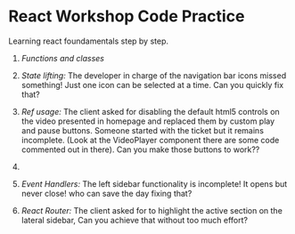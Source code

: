 # React Workshop Code Practice

Learning react foundamentals step by step.

1. _Functions and classes_

2. _State lifting:_
   The developer in charge of the navigation bar icons missed something! Just one icon can be selected at a time. Can you quickly fix that?
3. _Ref usage:_
   The client asked for disabling the default html5 controls on the video presented in homepage and replaced them by custom play and pause buttons. Someone started with the ticket but it remains incomplete. (Look at the VideoPlayer component there are some code commented out in there). Can you make those buttons to work??
4.
5. _Event Handlers:_
   The left sidebar functionality is incomplete! It opens but never close! who can save the day fixing that?
6. _React Router:_
   The client asked for to highlight the active section on the lateral sidebar, Can you achieve that without too much effort?
